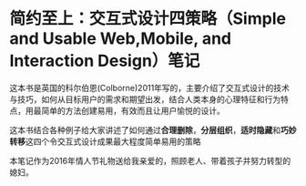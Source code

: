 # 简约至上：交互式设计四策略（Simple and Usable Web,Mobile, and Interaction Design）笔记

这本书是英国的科尔伯恩(Colborne)2011年写的，主要介绍了交互式设计的技术与技巧，如何从目标用户的需求和期望出发，结合人类本身的心理特征和行为特点，用最简单的方法创建易用，有效而且让用户愉悦的设计。

这本书结合各种例子给大家讲述了如何通过**合理删除**，**分层组织**，**适时隐藏**和**巧妙转移**这四个令交互式设计成果最大程度简单易用的策略


本笔记作为2016年情人节礼物送给我亲爱的，照顾老人、带着孩子并努力转型的媳妇。